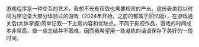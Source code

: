 游戏程序是一种交互的艺术，我想不光有获取也需要相应的产出。这份表单将以时间为序记录大部分体验过的游戏（2024年开始，之前的都属于回忆版），在游戏通关后(大体掌握)简单记叙一下主题内容和优缺点。不同于影视作品，游戏的时间成本非常高，做一些总结并不困难，因而我希望用一些凝练的话语保存下美好的一段时间。

